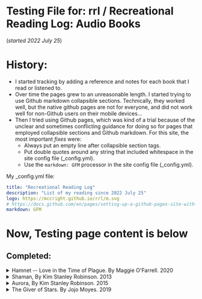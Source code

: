 # Testing File for: rrl / Recreational Reading Log: Audio Books  

(*started 2022 July 25*)  

# History:
* I started tracking by adding a reference and notes for each book that I read or listened to.  
* Over time the pages grew to an unreasonable length.  I started trying to use Github markdown collapsible sections.  Technically, they worked well, but the native github pages are not for everyone, and did not work well for non-Github users on their mobile devices...  
* Then I tried using Github pages, which was kind of a trial because of the unclear and sometimes conflicting guidance for doing so for pages that employed collapsible sections and Github markdown.  For this site, the most important *fixes* were:  
  * Always put an empty line after collapsible section tags.  
  * Put double quotes around any string that included whitespace in the site config file (_config.yml).  
  * Use the `markdown: GFM` processor in the site config file (_config.yml).  

My _config.yml file:  
```yml
title: "Recreational Reading Log"
description: "List of my reading since 2022 July 25"
logo: https://mccright.github.io/rrl/m.svg
# https://docs.github.com/en/pages/setting-up-a-github-pages-site-with-jekyll/setting-a-markdown-processor-for-your-github-pages-site-using-jekyll 
markdown: GFM
```

# Now, Testing page content is below  

## Completed:  

<details><summary>Hamnet -- Love in the Time of Plague. By Maggie O'Farrell. 2020 </summary>

### Hamnet -- Love in the Time of Plague. (13:00)  
[https://www.overdrive.com/media/5067417/hamnet](https://www.overdrive.com/media/5067417/hamnet)  
By [Maggie O'Farrell](https://en.wikipedia.org/wiki/Maggie_O%27Farrell)  (1972 - _)  

Reader Notes:  Enter one family's world, more than 4 centuries ago.  Maggie O'Farrell delivers the magic (*her expertly-tuned imagination,  skilful editing and extremely hard work*) of helping the reader join the extended family of William Shakespeare.  The primary lens for this exploration is Agnes (*Anne*) Hathaway -- William Shakespeare is only a minor supporting role.  Marriage, motherhood, power, loss & grief, along with the *daily life* in late 16th century England are made so rich, immediate, intense, and so *real* that it is easy to lose yourself in this story.  In addition to exceptional writing, the reading by [Ell Potter](https://www.beeaudio.com/narrator/ell-potter) seemed a perfect fit.  
Literary Review by : [https://literaryreview.co.uk/love-in-the-time-of-plague-2](https://literaryreview.co.uk/love-in-the-time-of-plague-2)  
Wikipedia Summary: [https://en.wikipedia.org/wiki/Hamnet_(novel)](https://en.wikipedia.org/wiki/Hamnet_(novel))  
Review by Miranda France in the Literary Review:   [https://literaryreview.co.uk/love-in-the-time-of-plague-2](https://literaryreview.co.uk/love-in-the-time-of-plague-2)  

</details>


<details><summary>Shaman, By Kim Stanley Robinson. 2013 </summary>

### Shaman (15:00)  
[https://www.overdrive.com/media/1372669/shaman](https://www.overdrive.com/media/1372669/shaman)  
By [Kim Stanley Robinson](https://en.wikipedia.org/wiki/Kim_Stanley_Robinson)  (1952 -_)  
Kim Stanley Robinson bibliography:  [https://en.wikipedia.org/wiki/Kim_Stanley_Robinson_bibliography](https://en.wikipedia.org/wiki/Kim_Stanley_Robinson_bibliography)  

Reader's Notes: What an excellent book!  We go on a fast-moving journey with a young apprentice shaman, his teacher, a small band of hunter-gatherers, and the others who join the story along the way.  We learn a lot about [stone age](https://en.wikipedia.org/wiki/Stone_Age) / [ice age](https://en.wikipedia.org/wiki/Last_Glacial_Period) [European early modern humans](https://en.wikipedia.org/wiki/European_early_modern_humans) and their cultures.  

3rd Party Summaries:  
Wikipedia Summary/Review: [https://en.wikipedia.org/wiki/Shaman_(novel)](https://en.wikipedia.org/wiki/Shaman_(novel))  

</details>


<details><summary>Aurora, By Kim Stanley Robinson. 2015 </summary>

### Aurora (17:00)  
[https://www.overdrive.com/media/2234713/aurora](https://www.overdrive.com/media/2234713/aurora)  
By [Kim Stanley Robinson](https://en.wikipedia.org/wiki/Kim_Stanley_Robinson)  (1952 -_)  
Kim Stanley Robinson bibliography: [https://en.wikipedia.org/wiki/Kim_Stanley_Robinson_bibliography](https://en.wikipedia.org/wiki/Kim_Stanley_Robinson_bibliography)  

<details><summary>Reader's Notes and Other 3rd Party Summaries:</summary>

Reader's Notes: Another excellent book!  
A [generation ship](https://en.wikipedia.org/wiki/Generation_ship) is launched from Earth in 2545 at 0.1 c (i.e. traveling at 108,000,000 km/h or 10% the speed of light). It includes twenty-four self-contained biomes and an average population of two thousand people.  Their destination is the Tau Ceti system to begin colonization of a planet's moon, an Earth analog, which has been named Aurora.  
The book follows Devi (the ship's de facto chief engineer and leader) and Freya (Devi's daughter) and the ship's AI quantum computer through a journey of discovery.  

3rd Party Summaries:  
Wikipedia Summary/Review: [https://en.wikipedia.org/wiki/Aurora_(novel)](https://en.wikipedia.org/wiki/Aurora_(novel))  

</details>

</details>


<details><summary>The Giver of Stars.  By Jojo Moyes.  2019 </summary>

### The Giver of Stars. (13:52)  
[https://www.overdrive.com/media/4581755/the-giver-of-stars](https://www.overdrive.com/media/4581755/the-giver-of-stars)  
By [Jojo Moyes](https://en.wikipedia.org/wiki/Jojo_Moyes)  (1969 -- _)  
Reader's notes:  
Wikipedia summary: [https://en.wikipedia.org/wiki/The_Giver_of_Stars](https://en.wikipedia.org/wiki/The_Giver_of_Stars)  

</details>
